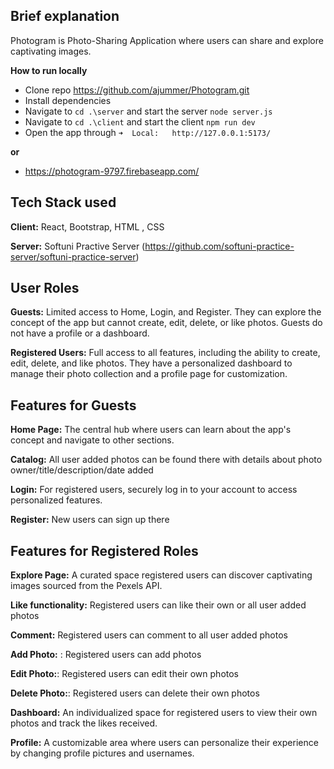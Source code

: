 ## Brief explanation

Photogram is Photo-Sharing Application where users can share and explore captivating images.

**How to run locally**
- Clone repo https://github.com/ajummer/Photogram.git
- Install dependencies
- Navigate to `cd .\server` and start the server `node server.js`
- Navigate to `cd .\client` and start the client `npm run dev`
- Open the app through ` ➜  Local:   http://127.0.0.1:5173/ `

**or**
- https://photogram-9797.firebaseapp.com/

  
## Tech Stack used

**Client:** React, Bootstrap, HTML , CSS

**Server:** Softuni Practive Server (https://github.com/softuni-practice-server/softuni-practice-server)


## User Roles
**Guests:** Limited access to Home, Login, and Register. They can explore the concept of the app but cannot create, edit, delete, or like photos. Guests do not have a profile or a dashboard.

**Registered Users:** Full access to all features, including the ability to create, edit, delete, and like photos. They have a personalized dashboard to manage their photo collection and a profile page for customization.

## Features for Guests
**Home Page:** The central hub where users can learn about the app's concept and navigate to other sections.

**Catalog:** All user added photos can be found there with details about photo owner/title/description/date added 

**Login:** For registered users, securely log in to your account to access personalized features.

**Register:**  New users can sign up there

## Features for Registered Roles

**Explore Page:** A curated space registered users can discover captivating images sourced from the Pexels API.

**Like functionality:** Registered users can like their own or all user added photos 

**Comment:**  Registered users can comment to all user added photos

**Add Photo:** : Registered users can add photos

**Edit Photo:**: Registered users can edit their own photos

**Delete Photo:**: Registered users can delete their own photos

**Dashboard:** An individualized space for registered users to view their own photos and track the likes received.

**Profile:** A customizable area where users can personalize their experience by changing profile pictures and usernames.










